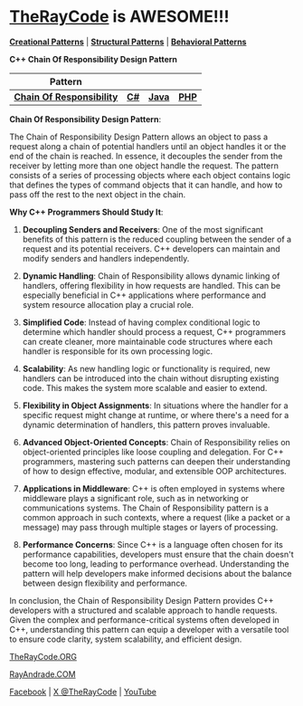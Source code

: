 # [TheRayCode](../../../README.md) is AWESOME!!!

**[Creational Patterns](../../Creational/README.md)** | **[Structural Patterns](../../Structural/README.md)** | **[Behavioral Patterns](../README.md)**

**C++ Chain Of Responsibility Design Pattern**

|Pattern|   |   |   |
|---|---|---|---|
| [**Chain Of Responsibility**](README.md) | [**C#**](../../../Csharp/Behavioral/ChainOfResponsibility/README.md) | [**Java**](../../../Java/Behavioral/ChainOfResponsibility/README.md) | [**PHP**](../../../PHP/Behavioral/ChainOfResponsibility/README.md) |

**Chain Of Responsibility Design Pattern**:

The Chain of Responsibility Design Pattern allows an object to pass a request along a chain of potential handlers until an object handles it or the end of the chain is reached. In essence, it decouples the sender from the receiver by letting more than one object handle the request. The pattern consists of a series of processing objects where each object contains logic that defines the types of command objects that it can handle, and how to pass off the rest to the next object in the chain.

**Why C++ Programmers Should Study It**:

1. **Decoupling Senders and Receivers**: One of the most significant benefits of this pattern is the reduced coupling between the sender of a request and its potential receivers. C++ developers can maintain and modify senders and handlers independently.

2. **Dynamic Handling**: Chain of Responsibility allows dynamic linking of handlers, offering flexibility in how requests are handled. This can be especially beneficial in C++ applications where performance and system resource allocation play a crucial role.

3. **Simplified Code**: Instead of having complex conditional logic to determine which handler should process a request, C++ programmers can create cleaner, more maintainable code structures where each handler is responsible for its own processing logic.

4. **Scalability**: As new handling logic or functionality is required, new handlers can be introduced into the chain without disrupting existing code. This makes the system more scalable and easier to extend.

5. **Flexibility in Object Assignments**: In situations where the handler for a specific request might change at runtime, or where there's a need for a dynamic determination of handlers, this pattern proves invaluable.

6. **Advanced Object-Oriented Concepts**: Chain of Responsibility relies on object-oriented principles like loose coupling and delegation. For C++ programmers, mastering such patterns can deepen their understanding of how to design effective, modular, and extensible OOP architectures.

7. **Applications in Middleware**: C++ is often employed in systems where middleware plays a significant role, such as in networking or communications systems. The Chain of Responsibility pattern is a common approach in such contexts, where a request (like a packet or a message) may pass through multiple stages or layers of processing.

8. **Performance Concerns**: Since C++ is a language often chosen for its performance capabilities, developers must ensure that the chain doesn't become too long, leading to performance overhead. Understanding the pattern will help developers make informed decisions about the balance between design flexibility and performance.

In conclusion, the Chain of Responsibility Design Pattern provides C++ developers with a structured and scalable approach to handle requests. Given the complex and performance-critical systems often developed in C++, understanding this pattern can equip a developer with a versatile tool to ensure code clarity, system scalability, and efficient design.

[TheRayCode.ORG](https://www.TheRayCode.org)

[RayAndrade.COM](https://www.RayAndrade.com)

[Facebook](https://www.facebook.com/TheRayCode/) | [X @TheRayCode](https://www.x.com/TheRayCode/) | [YouTube](https://www.youtube.com/TheRayCode/)
